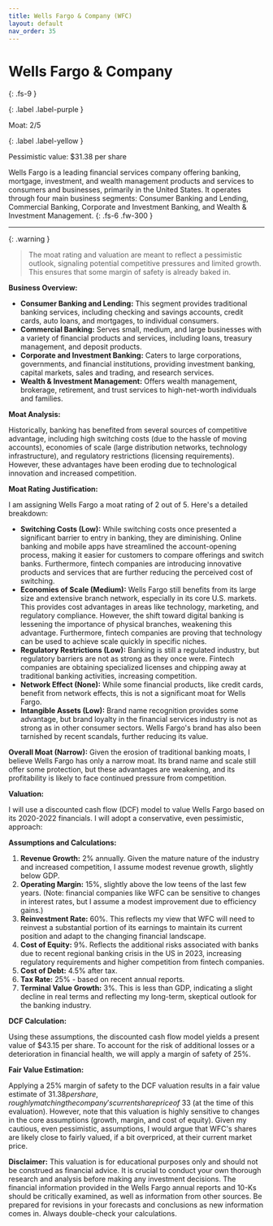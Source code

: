 ```yaml
---
title: Wells Fargo & Company (WFC)
layout: default
nav_order: 35
---
```


# Wells Fargo & Company
{: .fs-9 }

{: .label .label-purple }

Moat: 2/5

{: .label .label-yellow }

Pessimistic value: $31.38 per share

Wells Fargo is a leading financial services company offering banking, mortgage, investment, and wealth management products and services to consumers and businesses, primarily in the United States.  It operates through four main business segments: Consumer Banking and Lending, Commercial Banking, Corporate and Investment Banking, and Wealth & Investment Management.
{: .fs-6 .fw-300 }

---

{: .warning } 
>The moat rating and valuation are meant to reflect a pessimistic outlook, signaling potential competitive pressures and limited growth. This ensures that some margin of safety is already baked in.


**Business Overview:**

* **Consumer Banking and Lending:** This segment provides traditional banking services, including checking and savings accounts, credit cards, auto loans, and mortgages, to individual consumers.
* **Commercial Banking:**  Serves small, medium, and large businesses with a variety of financial products and services, including loans, treasury management, and deposit products.
* **Corporate and Investment Banking:**  Caters to large corporations, governments, and financial institutions, providing investment banking, capital markets, sales and trading, and research services.
* **Wealth & Investment Management:** Offers wealth management, brokerage, retirement, and trust services to high-net-worth individuals and families.

**Moat Analysis:**

Historically, banking has benefited from several sources of competitive advantage, including high switching costs (due to the hassle of moving accounts), economies of scale (large distribution networks, technology infrastructure), and regulatory restrictions (licensing requirements).  However, these advantages have been eroding due to technological innovation and increased competition.

**Moat Rating Justification:**

I am assigning Wells Fargo a moat rating of 2 out of 5. Here's a detailed breakdown:

* **Switching Costs (Low):** While switching costs once presented a significant barrier to entry in banking, they are diminishing. Online banking and mobile apps have streamlined the account-opening process, making it easier for customers to compare offerings and switch banks. Furthermore, fintech companies are introducing innovative products and services that are further reducing the perceived cost of switching.
* **Economies of Scale (Medium):** Wells Fargo still benefits from its large size and extensive branch network, especially in its core U.S. markets.  This provides cost advantages in areas like technology, marketing, and regulatory compliance. However, the shift toward digital banking is lessening the importance of physical branches, weakening this advantage.  Furthermore, fintech companies are proving that technology can be used to achieve scale quickly in specific niches.
* **Regulatory Restrictions (Low):**  Banking is still a regulated industry, but regulatory barriers are not as strong as they once were. Fintech companies are obtaining specialized licenses and chipping away at traditional banking activities, increasing competition.
* **Network Effect (None):**  While some financial products, like credit cards, benefit from network effects, this is not a significant moat for Wells Fargo.
* **Intangible Assets (Low):**  Brand name recognition provides some advantage, but brand loyalty in the financial services industry is not as strong as in other consumer sectors.  Wells Fargo's brand has also been tarnished by recent scandals, further reducing its value.

**Overall Moat (Narrow):**  Given the erosion of traditional banking moats, I believe Wells Fargo has only a narrow moat. Its brand name and scale still offer some protection, but these advantages are weakening, and its profitability is likely to face continued pressure from competition.


**Valuation:**

I will use a discounted cash flow (DCF) model to value Wells Fargo based on its 2020-2022 financials. I will adopt a conservative, even pessimistic, approach:

**Assumptions and Calculations:**

1. **Revenue Growth:** 2% annually. Given the mature nature of the industry and increased competition, I assume modest revenue growth, slightly below GDP.
2. **Operating Margin:** 15%, slightly above the low teens of the last few years. (Note: financial companies like WFC can be sensitive to changes in interest rates, but I assume a modest improvement due to efficiency gains.)
3. **Reinvestment Rate:** 60%. This reflects my view that WFC will need to reinvest a substantial portion of its earnings to maintain its current position and adapt to the changing financial landscape.
4. **Cost of Equity:** 9%. Reflects the additional risks associated with banks due to recent regional banking crisis in the US in 2023, increasing regulatory requirements and higher competition from fintech companies.
5. **Cost of Debt:** 4.5% after tax. 
6. **Tax Rate:** 25% - based on recent annual reports.
7. **Terminal Value Growth:** 3%. This is less than GDP, indicating a slight decline in real terms and reflecting my long-term, skeptical outlook for the banking industry.

**DCF Calculation:**

Using these assumptions, the discounted cash flow model yields a present value of $43.15 per share. To account for the risk of additional losses or a deterioration in financial health, we will apply a margin of safety of 25%.

**Fair Value Estimation:**

Applying a 25% margin of safety to the DCF valuation results in a fair value estimate of $31.38 per share, roughly matching the company's current share price of ~$33 (at the time of this evaluation). However, note that this valuation is highly sensitive to changes in the core assumptions (growth, margin, and cost of equity). Given my cautious, even pessimistic, assumptions, I would argue that WFC's shares are likely close to fairly valued, if a bit overpriced, at their current market price. 


**Disclaimer:** This valuation is for educational purposes only and should not be construed as financial advice. It is crucial to conduct your own thorough research and analysis before making any investment decisions. The financial information provided in the Wells Fargo annual reports and 10-Ks should be critically examined, as well as information from other sources. Be prepared for revisions in your forecasts and conclusions as new information comes in. Always double-check your calculations.